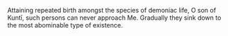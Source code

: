 Attaining repeated birth amongst the species of demoniac life, O son of Kuntī, such persons can never approach Me. Gradually they sink down to the most abominable type of existence.